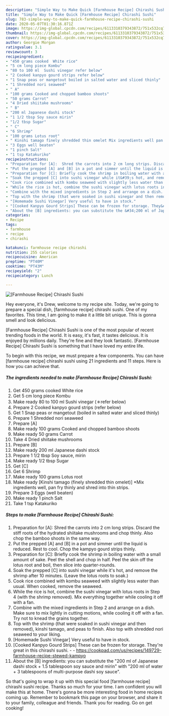 ```yaml
---
description: "Simple Way to Make Quick [Farmhouse Recipe] Chirashi Sushi"
title: "Simple Way to Make Quick [Farmhouse Recipe] Chirashi Sushi"
slug: 783-simple-way-to-make-quick-farmhouse-recipe-chirashi-sushi
date: 2020-05-07T01:30:16.871Z
image: https://img-global.cpcdn.com/recipes/6113310379343872/751x532cq70/farmhouse-recipe-chirashi-sushi-recipe-main-photo.jpg
thumbnail: https://img-global.cpcdn.com/recipes/6113310379343872/751x532cq70/farmhouse-recipe-chirashi-sushi-recipe-main-photo.jpg
cover: https://img-global.cpcdn.com/recipes/6113310379343872/751x532cq70/farmhouse-recipe-chirashi-sushi-recipe-main-photo.jpg
author: Georgie Morgan
ratingvalue: 3.1
reviewcount: 3
recipeingredient:
- "450 grams cooked  White rice"
- "5 cm long piece Kombu"
- "80 to 100 ml  Sushi vinegar refer below"
- "2 Cooked kanpyo gourd strips refer below"
- "1 Snap peas or mangetout boiled in salted water and sliced thinly"
- "1 Shredded nori seaweed"
- " A"
- "100 grams Cooked and chopped bamboo shoots"
- "50 grams Carrot"
- "4 Dried shiitake mushrooms"
- " B"
- "200 ml Japanese dashi stock"
- "1 1/2 tbsp Soy sauce mirin"
- "1/2 tbsp Sugar"
- " C"
- "6 Shrimp"
- "100 grams Lotus root"
- " Kinshi tamago finely shredded thin omelet Mix ingredients well pan fry thinly and shred into thin strips"
- "3 Eggs well beaten"
- "1 pinch Salt"
- "1 tsp Katakuriko"
recipeinstructions:
- "Preparation for [A]:  Shred the carrots into 2 cm long strips. Discard the stiff roots of the hydrated shiitake mushrooms and chop thinly. Also chop the bamboo shoots in the same way."
- "Put the prepped [A] and [B] in a pot and simmer until the liquid is reduced. Rest to cool. Chop the kampyo gourd strips thinly."
- "Preparation for [C]: Briefly cook the shrimp in boiling water with a small amount of sake. Peel the shell and chop in half. Peel the skin off the lotus root and boil, then slice into quarter-rounds."
- "Soak the prepped [C] into sushi vinegar while it&#39;s hot, and remove the shrimp after 10 minutes. (Leave the lotus roots to soak.)"
- "Cook rice combined with kombu seaweed with slightly less water than usual. When cooked, remove the seaweed."
- "While the rice is hot, combine the sushi vinegar with lotus roots in Step 4 (with the shrimp removed). Mix everything together while cooling it off with a fan."
- "Combine with the mixed ingredients in Step 2 and arrange on a dish. Make sure to mix lightly in cutting motions, while cooling it off with a fan. Try not to knead the grains together."
- "Top with the shrimp (that were soaked in sushi vinegar and then removed), kinshi tamago, and peas to finish. Also top with shredded nori seaweed to your liking."
- "[Homemade Sushi Vinegar] Very useful to have in stock."
- "[Cooked Kanpyo Gourd Strips] These can be frozen for storage. They&#39;re great in this chirashi sushi.  https://cookpad.com/us/recipes/149729-farmhouse-recipe-stewed-kampyo"
- "About the [B] ingredients: you can substitute the &#34;200 ml of Japanese dashi stock + 1.5 tablespoon soy sauce and mirin&#34; with &#34;200 ml of water + 3 tablespoons of multi-purpose dashi soy sauce&#34;."
categories:
- Recipe
tags:
- farmhouse
- recipe
- chirashi

katakunci: farmhouse recipe chirashi 
nutrition: 255 calories
recipecuisine: American
preptime: "PT40M"
cooktime: "PT43M"
recipeyield: "2"
recipecategory: Lunch

---
```



![[Farmhouse Recipe] Chirashi Sushi](https://img-global.cpcdn.com/recipes/6113310379343872/751x532cq70/farmhouse-recipe-chirashi-sushi-recipe-main-photo.jpg)

Hey everyone, it's Drew, welcome to my recipe site. Today, we're going to prepare a special dish, [farmhouse recipe] chirashi sushi. One of my favorites. This time, I am going to make it a little bit unique. This is gonna smell and look delicious.

[Farmhouse Recipe] Chirashi Sushi is one of the most popular of recent trending foods in the world. It is easy, it's fast, it tastes delicious. It is enjoyed by millions daily. They're fine and they look fantastic. [Farmhouse Recipe] Chirashi Sushi is something that I have loved my entire life.




To begin with this recipe, we must prepare a few components. You can have [farmhouse recipe] chirashi sushi using 21 ingredients and 11 steps. Here is how you can achieve that.

<!--inarticleads1-->

##### The ingredients needed to make [Farmhouse Recipe] Chirashi Sushi:

1. Get 450 grams cooked  White rice
1. Get 5 cm long piece Kombu
1. Make ready 80 to 100 ml  Sushi vinegar (＊refer below)
1. Prepare 2 Cooked kanpyo gourd strips (refer below)
1. Get 1 Snap peas or mangetout (boiled in salted water and sliced thinly)
1. Prepare 1 Shredded nori seaweed
1. Prepare  [A]
1. Make ready 100 grams Cooked and chopped bamboo shoots
1. Make ready 50 grams Carrot
1. Take 4 Dried shiitake mushrooms
1. Prepare  [B]
1. Make ready 200 ml Japanese dashi stock
1. Prepare 1 1/2 tbsp Soy sauce, mirin
1. Make ready 1/2 tbsp Sugar
1. Get  [C]
1. Get 6 Shrimp
1. Make ready 100 grams Lotus root
1. Make ready  [Kinshi tamago (finely shredded thin omelet)] *Mix ingredients well, pan fry thinly and shred into thin strips.
1. Prepare 3 Eggs (well beaten)
1. Make ready 1 pinch Salt
1. Take 1 tsp Katakuriko




<!--inarticleads2-->

##### Steps to make [Farmhouse Recipe] Chirashi Sushi:

1. Preparation for [A]:  Shred the carrots into 2 cm long strips. Discard the stiff roots of the hydrated shiitake mushrooms and chop thinly. Also chop the bamboo shoots in the same way.
1. Put the prepped [A] and [B] in a pot and simmer until the liquid is reduced. Rest to cool. Chop the kampyo gourd strips thinly.
1. Preparation for [C]: Briefly cook the shrimp in boiling water with a small amount of sake. Peel the shell and chop in half. Peel the skin off the lotus root and boil, then slice into quarter-rounds.
1. Soak the prepped [C] into sushi vinegar while it&#39;s hot, and remove the shrimp after 10 minutes. (Leave the lotus roots to soak.)
1. Cook rice combined with kombu seaweed with slightly less water than usual. When cooked, remove the seaweed.
1. While the rice is hot, combine the sushi vinegar with lotus roots in Step 4 (with the shrimp removed). Mix everything together while cooling it off with a fan.
1. Combine with the mixed ingredients in Step 2 and arrange on a dish. Make sure to mix lightly in cutting motions, while cooling it off with a fan. Try not to knead the grains together.
1. Top with the shrimp (that were soaked in sushi vinegar and then removed), kinshi tamago, and peas to finish. Also top with shredded nori seaweed to your liking.
1. [Homemade Sushi Vinegar] Very useful to have in stock.
1. [Cooked Kanpyo Gourd Strips] These can be frozen for storage. They&#39;re great in this chirashi sushi. -  - https://cookpad.com/us/recipes/149729-farmhouse-recipe-stewed-kampyo
1. About the [B] ingredients: you can substitute the &#34;200 ml of Japanese dashi stock + 1.5 tablespoon soy sauce and mirin&#34; with &#34;200 ml of water + 3 tablespoons of multi-purpose dashi soy sauce&#34;.




So that's going to wrap it up with this special food [farmhouse recipe] chirashi sushi recipe. Thanks so much for your time. I am confident you will make this at home. There's gonna be more interesting food in home recipes coming up. Remember to bookmark this page on your browser, and share it to your family, colleague and friends. Thank you for reading. Go on get cooking!

